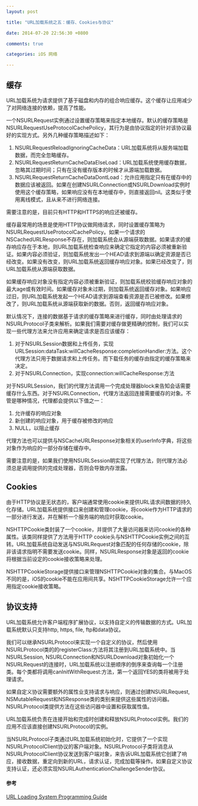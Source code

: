 ```yaml
---
layout: post

title: "URL加载系统之五：缓存、Cookies与协议"

date: 2014-07-20 22:56:30 +0800

comments: true

categories: iOS 网络

---
```



## 缓存

URL加载系统为请求提供了基于磁盘和内存的组合响应缓存。这个缓存让应用减少了对网络连接的依赖，提高了性能。

一个NSURLRequest实例通过设置缓存策略来指定本地缓存。默认的缓存策略是NSURLRequestUseProtocolCachePolicy，其行为是由协议指定的针对该协议最好的实现方式。另外几种缓存策略描述如下：

1. NSURLRequestReloadIgnoringCacheData：URL加载系统将从服务端加载数据，而完全忽略缓存。
2. NSURLRequestReturnCacheDataElseLoad：URL加载系统使用缓存数据，忽略其过期时间；只有在没有缓存版本的时候才从源端加载数据。
3. NSURLRequestReturnCacheDataDontLoad：允许应用指定只有在缓存中的数据应该被返回。如果在创建NSURLConnection或NSURLDownload实例时使用这个缓存策略，如果响应没有在本地缓存中，则直接返回nil。这类似于使用离线模式，且从来不进行网络连接。

需要注意的是，目前只有HTTP和HTTPS的响应还被缓存。

缓存最常用的场景是使用HTTP协议做网络请求，同时设置缓存策略为NSURLRequestUseProtocolCachePolicy。如果一个请求的NSCachedURLResponse不存在，则加载系统会从源端获取数据。如果请求的缓存响应存在于本地，则URL加载系统检查响应来确定它指定的内容必须被重新验证。如果内容必须验证，则加载系统发出一个HEAD请求到源端以确定资源是否已经改变。如果没有改变，则URL加载系统返回缓存响应对象。如果已经改变了，则URL加载系统从源端获取数据。

如果缓存响应对象没有指定内容必须被重新验证，则加载系统校验缓存响应对象的最大age或有效时间。如果缓存对象未过期，则加载系统返回缓存对象。如果响应过旧，则URL加载系统发起一个HEAD请求到源端查看资源是否已被修改。如果修改了，则URL加载系统从源端获取新的数据。否则，返回缓存响应对象。

默认情况下，连接的数据基于请求的缓存策略来进行缓存，同时由处理请求的NSURLProtocol子类来解析。如果我们需要对缓存做更精确的控制，我们可以实现一些代理方法来允许应用来确定请求是否应该缓存：

1. 对于NSURLSession数据和上传任务，实现URLSession:dataTask:willCacheResponse:completionHandler:方法。这个代理方法只用于数据请求和上传任务。而下载任务的缓存由指定的缓存策略来决定。
2. 对于NSURLConnection，实现connection:willCacheResponse:方法

对于NSURLSession，我们的代理方法调用一个完成处理器block来告知会话需要缓存什么东西。对于NSURLConnection，代理方法返回连接需要缓存的对象。不管是哪种情况，代理都会提供以下值之一：

1. 允许缓存的响应对象
2. 新创建的响应对象，用于缓存被修改的响应
3. NULL，以阻止缓存

代理方法也可以提供与NSCacheURLResponse对象相关的userInfo字典，将这些对象作为响应的一部分存储在缓存中。

需要注意的是，如果我们使用NSURLSession眀实现了代理方法，则代理方法必须总是调用提供的完成处理器，否则会导致内存泄露。


## Cookies

由于HTTP协议是无状态的，客户端通常使用cookie来提供URL请求间数据的持久化存储。URL加载系统提供接口来创建和管理cookie，将cookie作为HTTP请求的一部分进行发送，并在解析一个服务端的响应时获取cookie。

NSHTTPCookie类封装了一个cookie，并提供了大量访问器来访问cookie的各种属性。该类同样提供了方法用于HTTP cookie头与NSHTTPCookie实例之间的互转。URL加载系统自动发送与NSURLRequest对象匹配的任何存储的cookie，除非该请求指明不需要发送cookie。同样，NSURLResponse对象是返回的cookie将根据当前设定的cookie接收策略来处理。

NSHTTPCookieStorage提供接口来管理NSHTTPCookie对象的集合。与MacOS不同的是，iOS的cookie不能在应用间共享。NSHTTPCookieStorage允许一个应用指定cookie接收策略。

## 协议支持

URL加载系统允许客户端程序扩展协议，以支持自定义的传输数据的方式。URL加载系统默认只支持http, https, file, ftp和data协议。

我们可以继承NSURLProtocol来实现一个自定义的协议，然后使用NSURLProtocol类的的registerClass:方法将其注册到URL加载系统中。当NSURLSession, NSURLConnection和NSURLDownload对象初始化一个NSURLRequest的连接时，URL加载系统以注册顺序的倒序来查询每一个注册类。每个类都将调用canInitWithRequest:方法，第一个返回YES的类将被用于处理请求。

如果自定义协议需要额外的属性业支持请求与响应，则通过创建NSURLRequest, NSMutableRequest和NSResponse类的类别来提供这些属性的访问器。NSURLProtocol类提供方法在这些访问器中设置和获取属性值。

URL加载系统负责在连接开始和完成时创建和释放NSURLProtocol实例。我们的应用不应该直接创建NSURLProtocol的实例。

当NSURLProtocol子类通过URL加载系统初始化时，它提供了一个实现NSURLProtocolClient协议的客户端对象。NSURLProtocol子类将消息从NSURLProtocolClient协议发送到客户端对象，来告诉URL加载系统它创建了响应，接收数据，重定向到新的URL，请求认证，完成加载等操作。如果自定义协议支持认证，还必须实现NSURLAuthenticationChallengeSender协议。

#### 参考

[URL Loading System Programming Guide](https://developer.apple.com/library/ios/documentation/Cocoa/Conceptual/URLLoadingSystem/URLLoadingSystem.html)
